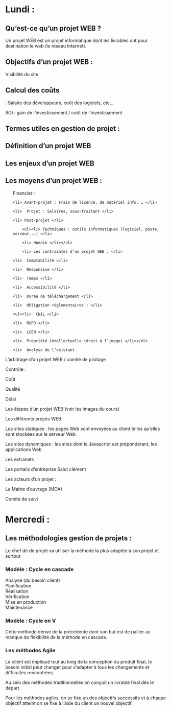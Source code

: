 <h1>Lundi :</h1>

<h2>Qu’est-ce qu’un projet WEB ?</h2>

Un projet WEB est un projet informatique dont les livrables ont pour destination le web (le réseau Internet). 

 

<h2>Objectifs d’un projet WEB :</h2> 

Visibilité du site  

 

<h2>Calcul des coûts</h2> : Salaire des développeurs, coût des logiciels, etc... 

ROI : gain de l’investissement / coût de l’investissement 

 

<h2>Termes utiles en gestion de projet : </h2>

<h2>Définition d’un projet WEB </h2>

<h2>Les enjeux d’un projet WEB </h2>

<h2>Les moyens d’un projet WEB : </h2>

   <ul>Financier : 

	<li> Avant-projet : Frais de licence, de matériel info, … </li>

	<li>  Projet : Salaires, sous-traitant </li>

	<li> Post-projet </li>

        <ul><li> Techniques : outils informatiques (logiciel, poste, serveur...) </li>

        <li> Humain </li></ul>

        <li> Les contraintes d’un projet WEB : </li>

	<li>  Comptabilité </li>

	<li>  Responsive </li>

	<li>  Temps </li>

	<li>  Accessibilité </li>

	<li>  Durée de téléchargement </li>

	<li>  Obligation réglementaires : </li>

	<ul><li>  CNIL </li>

	<li>  RGPD </li>

	<li>  LCEN </li>

	<li>  Propriété intellectuelle (droit à l’image) </li></ul>

	<li>  Analyse de l’existant 
</ul>

L’arbitrage d’un projet WEB / comité de pilotage 

Contrôle : 

Coût 

Qualité 

Délai 

Les étapes d’un projet WEB (voir les images du cours) 

Les différents projets WEB : 

Les sites statiques : les pages Web sont envoyées au client telles qu’elles sont stockées sur le serveur Web 

Les sites dynamiques : les sites dont le Javascript est prépondérant, les applications Web 

Les extranets 

Les portails d’entreprise Salut clément 

Les acteurs d’un projet : 

Le Maitre d’ouvrage (MOA) 

Comité de suivi  



<h1>Mercredi : </h1>

 

<h2>Les méthodologies gestion de projets : </h2> 
 
Le chef de de projet va utiliser la méthode la plus adaptée à son projet et surtout 
 
<h3>Modèle : Cycle en cascade</h3>  
 
Analyse (du besoin client)  
Planification  
Réalisation  
Vérification  
Mise en production  
Maintenance 

 

<h3>Modèle : Cycle en V </h3>  

 

Cette méthode dérive de la précédente dont son but est de pallier au manque de flexibilité de la méthode en cascade. 

 

<h3>Les méthodes Agile </h3>  

 

Le client est impliqué tout au long de la conception du produit final, le besoin initial peut changer pour s’adapter à tous les changements et difficultés rencontrées. 

Au sein des méthodes traditionnelles on conçoit un livrable final dès le départ. 

Pour les méthodes agiles, on se fixe un des objectifs successifs et à chaque objectif atteint on se fixe à l’aide du client un nouvel objectif. 
